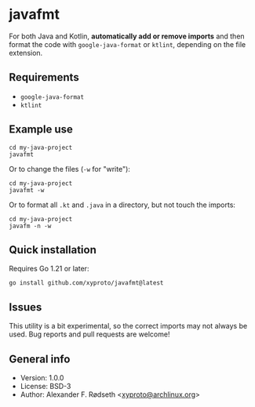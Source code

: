 # javafmt

For both Java and Kotlin, **automatically add or remove imports** and then format the code with `google-java-format` or `ktlint`, depending on the file extension.

## Requirements

* `google-java-format`
* `ktlint`

## Example use

```
cd my-java-project
javafmt
```

Or to change the files (`-w` for "write"):

```
cd my-java-project
javafmt -w
```

Or to format all `.kt` and `.java` in a directory, but not touch the imports:

```
cd my-java-project
javafm -n -w
```

## Quick installation

Requires Go 1.21 or later:

    go install github.com/xyproto/javafmt@latest

## Issues

This utility is a bit experimental, so the correct imports may not always be used. Bug reports and pull requests are welcome!

## General info

* Version: 1.0.0
* License: BSD-3
* Author: Alexander F. Rødseth &lt;xyproto@archlinux.org&gt;
